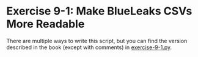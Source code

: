 # Exercise 9-1: Make BlueLeaks CSVs More Readable

There are multiple ways to write this script, but you can find the version described in the book (except with comments) in [exercise-9-1.py](./exercise-9-1.py).
